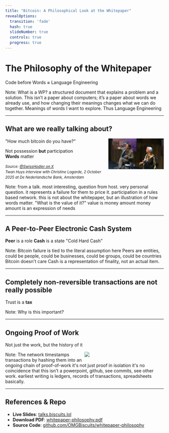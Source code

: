```yaml
---
title: "Bitcoin: A Philosophical Look at the Whitepaper"
revealOptions:
  transition: 'fade'
  hash: true
  slideNumber: true
  controls: true
  progress: true
---
```


# The Philosophy of the Whitepaper 

Code before Words **=** Language Engineering

Note:
What is a WP? a structured document that explains a problem and a solution.
This isn’t a paper about computers; it’s a paper about words we already use, and how changing their meanings changes what we can do together.
Meanings of words I want to explore.
Thus Language Engineering

---

## What are we really talking about?

"How much bitcoin do you have?"
<img src="assets/images/TwanHuysChristineLagard.jpg" style="width:35%; float:right;">

<span class="fragment">Not possession **but** participation</span>  
<span class="fragment">**Words** matter</span>  

<small>*Source: [@SwissHodler on X](https://x.com/SwissHodler/status/1975561828509077913)*  
*Twan Huys interview with Christine Lagarde, 2 October 2025 at De Nederlandsche Bank, Amsterdam*</small>

Note: 
from a talk. most interesting, question from host.
very personal question. 
it represents a failure for them to price it.
participation in a rules based network.
this is not about the whitepaper, but an illustration of how words matter.
"What is the value of it?"
value is money amount
money amount is an expression of needs

---

## A Peer-to-Peer Electronic Cash System
**Peer** is a role
**Cash** is a state 
"Cold Hard Cash"

Note:
Bitcoin failure is tied to the literal assumption here
Peers are entities, could be people, could be businesses, could be groups, could be countries
Bitcoin doesn't care
Cash is a representation of finality, not an actual item.


---

## Completely non-reversible transactions are not really possible
Trust is a **tax**


Note:
Why is this important? 

---

## **Ongoing** Proof of Work

Not just the work, but the history of it

<span class="fragment" style="width:50%; float:right;" >![](/assets/images/claytablet.png)</span>


Note: The network timestamps transactions by hashing them into an ongoing chain of proof-of-work
it's not just proof in isolation
it's no coincidence that this isn't a powerpoint, github, see commits, see other work.
earliest writing is ledgers, records of transactions, spreadsheets basically.

---

## References & Repo
- **Live Slides**: [talks.biscuits.lol](https://talks.biscuits.lol)
- **Download PDF**: [whitepaper-philosophy.pdf](whitepaper-philosophy.pdf)
- **Source Code**: [github.com/OMGBiscuits/whitepaper-philosophy](https://github.com/OMGBiscuits/whitepaper-philosophy)

